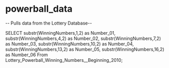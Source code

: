# powerball_data

-- Pulls data from the Lottery Database--

SELECT 
substr(WinningNumbers,1,2) as Number_01, 
substr(WinningNumbers,4,2) as Number_02,
substr(WinningNumbers,7,2) as Number_03,
substr(WinningNumbers,10,2) as Number_04,
substr(WinningNumbers,13,2) as Number_05,
substr(WinningNumbers,16,2) as Number_06
From Lottery_Powerball_Winning_Numbers__Beginning_2010;

